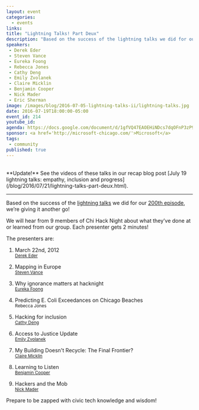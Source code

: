 ```yaml
---
layout: event
categories: 
  - events
links:
title: "Lightning Talks! Part Deux"
description: "Based on the success of the lightning talks we did for our 200th episode, we’re giving it another go! We will hear from 10 members of Chi Hack Night about what they’ve done at or learned from our group. Each presenter gets 2 minutes!"
speakers:
 - Derek Eder
 - Steven Vance
 - Eureka Foong
 - Rebecca Jones
 - Cathy Deng
 - Emily Zvolanek
 - Claire Micklin
 - Benjamin Cooper
 - Nick Mader
 - Eric Sherman
image: /images/blog/2016-07-05-lightning-talks-ii/lightning-talks.jpg
date: 2016-07-19T18:00:00-05:00
event_id: 214
youtube_id: 
agenda: https://docs.google.com/document/d/1gfVQ47EAOEHiNDcs7dqOFnP3zP94YaHSk4L4VFr3xow/edit#
sponsor: <a href='http://microsoft-chicago.com/'>Microsoft</a>
tags: 
 - community
published: true
---
```


<br />
**Update!** See the videos of these talks in our recap blog post [July 19 lightning talks: empathy, inclusion and progress](/blog/2016/07/21/lightning-talks-part-deux.html).

---

Based on the success of the [lightning talks](https://www.youtube.com/playlist?list=PL_dBjjdnIbKwKwVpubUbqnbCEDpRoCSeh) we did for our [200th episode](https://chihacknight.org/blog/2016/04/15/tales-from-200.html), we’re giving it another go!

We will hear from 9 members of Chi Hack Night about what they’ve done at or learned from our group. Each presenter gets 2 minutes!

The presenters are:

1. <p>March 22nd, 2012<br /><small><a href='http://twitter.com/derekeder'>Derek Eder</a></small></p>
1. <p>Mapping in Europe<br /><small><a href='https://twitter.com/stevevance'>Steven Vance</a></small></p>
1. <p>Why ignorance matters at hacknight<br /><small><a href='https://twitter.com/eurekafoong'>Eureka Foong</a></small></p>
1. <p>Predicting E. Coli Exceedances on Chicago Beaches<br /><small>Rebecca Jones</small></p>
1. <p>Hacking for inclusion<br /><small><a href='http://twitter.com/cthydng'>Cathy Deng</a></small></p>
1. <p>Access to Justice Update<br /><small><a href='https://www.linkedin.com/in/emily-zvolanek-888b4224'>Emily Zvolanek</a></small></p>
1. <p>My Building Doesn't Recycle: The Final Frontier?<br /><small><a href='https://twitter.com/clairemicklin/'>Claire Micklin</a></small></p>
1. <p>Learning to Listen<br /><small><a href='https://www.linkedin.com/in/benc222'>Benjamin Cooper</a></small></p>
1. <p>Hackers and the Mob<br /><small><a href='https://www.linkedin.com/in/nicholas-mader-56805746'>Nick Mader</a></small></p>

Prepare to be zapped with civic tech knowledge and wisdom!